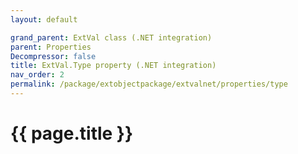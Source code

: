 ```yaml
---
layout: default

grand_parent: ExtVal class (.NET integration)
parent: Properties
Decompressor: false
title: ExtVal.Type property (.NET integration)
nav_order: 2
permalink: /package/extobjectpackage/extvalnet/properties/type
---
```

# {{ page.title }}
